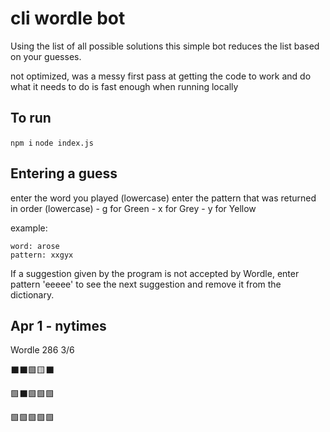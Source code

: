 # cli wordle bot

Using the list of all possible solutions this simple bot reduces the list based on your guesses.

not optimized, was a messy first pass at getting the code to work and do what it needs to do
is fast enough when running locally

## To run

`npm i`
`node index.js`

## Entering a guess

enter the word you played (lowercase)
enter the pattern that was returned in order (lowercase)
    - g for Green
    - x for Grey
    - y for Yellow

example: 
```
word: arose
pattern: xxgyx
```

If a suggestion given by the program is not accepted by Wordle, enter pattern 'eeeee' to see the next suggestion and remove it from the dictionary.

## Apr 1 - nytimes

Wordle 286 3/6

⬛⬛🟩🟨⬛

🟩⬛🟩🟩🟩

🟩🟩🟩🟩🟩
